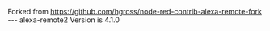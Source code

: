 Forked from https://github.com/hgross/node-red-contrib-alexa-remote-fork --- alexa-remote2 Version is 4.1.0

